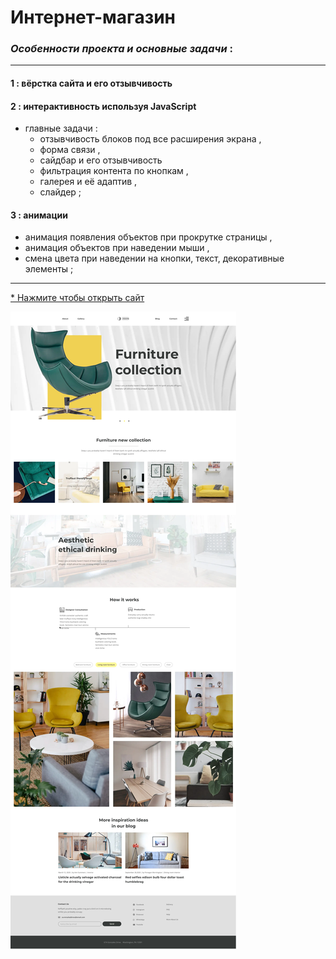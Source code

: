 # Интернет-магазин

### _Особенности проекта и основные задачи_ : 
***

#### 1 : вёрстка сайта и его отзывчивость
#### 2 : интерактивность используя JavaScript
* главные задачи :
  * отзывчивость блоков под все расширения экрана ,
  * форма связи ,
  * сайдбар и его отзывчивость
  * фильтрация контента по кнопкам ,
  * галерея и её адаптив ,
  * слайдер ;
#### 3 : анимации
* анимация появления объектов при прокрутке страницы ,
* анимация объектов при наведении мыши ,
* смена цвета при наведении на кнопки, текст, декоративные элементы ;


***

[* Нажмите чтобы открыть сайт](https://arinawebsite.github.io/webasto/)

![Изображение](/img/drsire.webp)
